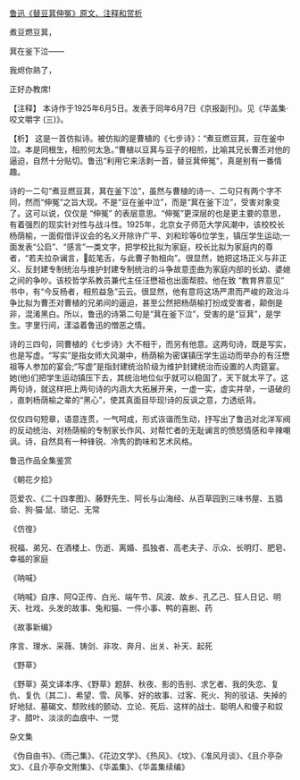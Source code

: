 [鲁迅《替豆萁伸冤》原文、注释和赏析](https://www.vrrw.net/wx/9303.html)

煮豆燃豆萁，

萁在釜下泣——

我烬你熟了，

正好办教席!

【注释】 本诗作于1925年6月5日。发表于同年6月7日《京报副刊》。见《华盖集·咬文嚼字 (三)》。

【析】 这是一首仿拟诗。被仿拟的是曹植的《七步诗》：“煮豆燃豆萁，豆在釜中泣。本是同根生，相煎何太急。”曹植以豆萁与豆子的相煎，比喻其兄长曹丕对他的逼迫，自然十分贴切。鲁迅“利用它来活剥一首，替豆萁伸冤”，真是别有一番情趣。



诗的一二句“煮豆燃豆萁，萁在釜下泣”，虽然与曹植的诗一、二句只有两个字不同，然而“伸冤”之旨大现。不是“豆在釜中泣”，而是“萁在釜下泣”，受害对象变了。这可以说，仅仅是 “伸冤” 的表层意思。“伸冤”更深层的也是更主要的意思，有着强烈的现实针对性与战斗性。1925年，北京女子师范大学风潮中，该校校长杨荫榆，一面假借评议会的名义开除许广平、刘和珍等6位学生，镇压学生运动;一面发表“公启”、“感言”一类文字，把学校比拟为家庭，校长比拟为家庭内的尊者，“若夫拉杂谰言，龁笔舌，与此曹子勃相向”。很显然，她把这场正义与非正义、反封建专制统治与维护封建专制统治的斗争故意歪曲为家庭内部的长幼、婆媳之间的争吵。该校哲学系教员兼代主任汪懋祖也出面帮腔。他在致 “教育界意见” 书中，有“今反杨者，相煎益急”云云。很显然，他有意将这场严肃而严峻的政治斗争比拟为曹丕对曹植的兄弟间的逼迫，甚至公然把杨荫榆打扮成受害者，颠倒是非，混淆黑白。所以，鲁迅的诗第二句是“萁在釜下泣”，受害的是“豆萁”，是学生。字里行间，漾溢着鲁迅的憎恶之情。

诗的三四句，同曹植的《七步诗》大不相干，而另有他意。这两句诗，既是写实，也是写虚。“写实”是指女师大风潮中，杨荫榆为密谋镇压学生运动而举办的有汪懋祖等人参加的宴会;“写虚”是指封建统治阶级为维护封建统治而设置的人肉筵宴。她(他)们把学生运动镇压下去，其统治地位似乎就可以稳固了，天下就太平了。这两句诗，就这样把上两句诗的内涵大大拓展开来，一虚一实，虚实并举，一语破的 ，直刺杨荫榆之辈的“黑心”，使其真面目毕现!诗的反讽之意，力透纸背。

仅仅四句短章，语意连贯，一气呵成，形式诙谐而生动，抒写出了鲁迅对北洋军阀的反动统治、对杨荫榆的专制家长作风、对帮忙者的无耻谰言的愤怒情感和辛辣嘲讽。诗，自然具有一种锋锐、冷隽的韵味和艺术风格。

鲁迅作品全集鉴赏

《朝花夕拾》

范爱农、《二十四孝图》、藤野先生、阿长与山海经、从百草园到三味书屋、五猖会、狗·猫·鼠、琐记、无常

《仿徨》

祝福、弟兄、在酒楼上、伤逝、离婚、孤独者、高老夫子、示众、长明灯、肥皂、幸福的家庭

《呐喊》

《呐喊》自序、阿Q正传、白光、端午节、风波、故乡、孔乙己、狂人日记、明天、社戏、头发的故事、兔和猫、一件小事、鸭的喜剧、药

《故事新编》

序言、理水、采薇、铸剑、非攻、奔月、出关、补天、起死

《野草》

《野草》英文译本序、《野草》题辞、秋夜、影的告别、求乞者、我的失恋、复仇、复仇〔其二〕、希望、雪、风筝、好的故事、过客、死火、狗的驳诘、失掉的好地狱、墓碣文、颓败线的颤动、立论、死后、这样的战士、聪明人和傻子和奴才、腊叶、淡淡的血痕中、一觉

杂文集

《伪自由书》、《而己集》、《花边文学》、《热风》、《坟》、《准风月谈》、《且介亭杂文》、《且介亭杂文附集》、《华盖集》、《华盖集续编》


